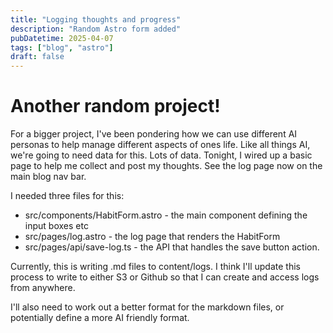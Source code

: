 ```yaml
---
title: "Logging thoughts and progress"
description: "Random Astro form added"
pubDatetime: 2025-04-07
tags: ["blog", "astro"]
draft: false
---
```


# Another random project! 

For a bigger project, I've been pondering how we can use different AI personas to help manage different aspects of ones life.
Like all things AI, we're going to need data for this. Lots of data.
Tonight, I wired up a basic page to help me collect and post my thoughts. See the log page now on the main blog nav bar.

I needed three files for this:
- src/components/HabitForm.astro - the main component defining the input boxes etc
- src/pages/log.astro - the log page that renders the HabitForm
- src/pages/api/save-log.ts - the API that handles the save button action.

Currently, this is writing .md files to content/logs. I think I'll update this process to write to either S3 or Github so that I can create and access logs from anywhere.

I'll also need to work out a better format for the markdown files, or potentially define a more AI friendly format.
